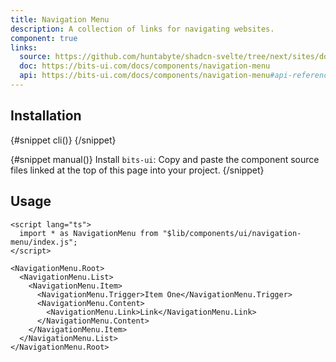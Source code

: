```yaml
---
title: Navigation Menu
description: A collection of links for navigating websites.
component: true
links:
  source: https://github.com/huntabyte/shadcn-svelte/tree/next/sites/docs/src/lib/registry/ui/navigation-menu
  doc: https://bits-ui.com/docs/components/navigation-menu
  api: https://bits-ui.com/docs/components/navigation-menu#api-reference
---
```


<script>
	import ComponentPreview from "$lib/components/component-preview.svelte";
	import PMAddComp from "$lib/components/pm-add-comp.svelte";
	import PMInstall from "$lib/components/pm-install.svelte";
	import Steps from "$lib/components/steps.svelte";
	import InstallTabs from "$lib/components/install-tabs.svelte";
</script>

<ComponentPreview name="navigation-menu-demo">

</ComponentPreview>

## Installation

<InstallTabs>
{#snippet cli()}
<PMAddComp name="navigation-menu" />
{/snippet}

{#snippet manual()}
<Steps>
<Step>
Install `bits-ui`:
</Step>
<PMInstall command="bits-ui -D" />
<Step>
Copy and paste the component source files linked at the top of this page into your project.
</Step>
</Steps>
{/snippet}
</InstallTabs>

## Usage

```svelte
<script lang="ts">
  import * as NavigationMenu from "$lib/components/ui/navigation-menu/index.js";
</script>

<NavigationMenu.Root>
  <NavigationMenu.List>
    <NavigationMenu.Item>
      <NavigationMenu.Trigger>Item One</NavigationMenu.Trigger>
      <NavigationMenu.Content>
        <NavigationMenu.Link>Link</NavigationMenu.Link>
      </NavigationMenu.Content>
    </NavigationMenu.Item>
  </NavigationMenu.List>
</NavigationMenu.Root>
```
